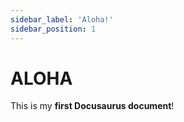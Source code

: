 ```yaml
---
sidebar_label: 'Aloha!'
sidebar_position: 1
---
```


# ALOHA

This is my **first Docusaurus document**!